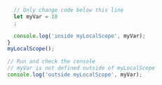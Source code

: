 ```Javascript function myLocalScope() {
  // Only change code below this line
  let myVar = 10
  ;

  console.log('inside myLocalScope', myVar);
}
myLocalScope();

// Run and check the console
// myVar is not defined outside of myLocalScope
console.log('outside myLocalScope', myVar);
```
